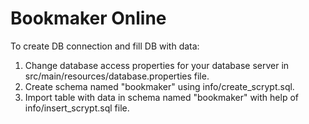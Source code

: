 # Bookmaker Online

To create DB connection and fill DB with data:
1. Change database access properties for your database server in src/main/resources/database.properties file.
2. Create schema named "bookmaker" using info/create_scrypt.sql.
3. Import table with data in schema named "bookmaker" with help of info/insert_scrypt.sql file.
